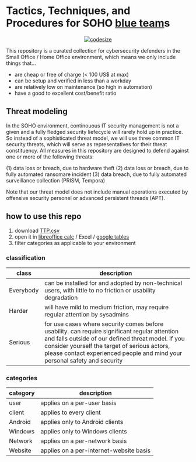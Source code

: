 # Tactics, Techniques, and Procedures for SOHO [blue team](https://en.wikipedia.org/wiki/Blue_team_(computer_security))s

<center>
  <a href="https://github.com/FoxAuth/FoxAuth/">
    <img src="https://img.shields.io/github/languages/code-size/gXeeXqBHuHDFTaEnff3Z/blue-team-SOHO-basics" alt="codesize" />
  </a>
</center>

This repository is a curated collection for cybersecurity defenders in the Small Office / Home Office environment, which means we only include things that...

- are cheap or free of charge (< 100 US$ at max)
- can be setup and verified in less than a workday
- are relatively low on maintenance (so high in automation)
- have a good to excellent cost/benefit ratio

## Threat modeling
In the SOHO environment, continouous IT security management is not a given and a fully fledged security liefecycle will rarely hold up in practice. So instead of a sophisticated threat model, we will use three common IT security threats, which will serve as representatives for their threat constituency. All measures in this repository are designed to defend against one or more of the following threats:

(1) data loss or breach, due to hardware theft
(2) data loss or breach, due to fully automated ransomare incident
(3) data breach, due to fully automated surveillance collection (PRISM, Tempora)

Note that our threat model does not include manual operations executed by offensive security personel or advanced persistent threads (APT).

## how to use this repo
1. download [TTP.csv](https://github.com/gXeeXqBHuHDFTaEnff3Z/blue-team-SOHO-basics/blob/master/TTP.csv)
2. open it in [libreoffice calc](https://www.libreoffice.org/download/download/) / Excel / [google tables](https://docs.google.com/spreadsheets/u/0/)
3. filter categories as applicable to your environment

### classification
| class          | description |
|----------------|-------------|
| Everybody      |  can be installed for and adopted by non-technical users, with little to no friction or usability degradation |
| Harder         |  will have mild to medium friction, may require regular attention by sysadmins |
| Serious        |  for use cases where security comes before usability. can require significant regular attention and falls outside of our defined threat model. If you consider yourself the target of serious actors, please contact experienced people and mind your personal safety and security |

### categories
| category | description                     |
|----------|---------------------------------|
| user     | applies on a per-user basis     |
| client   | applies to every client         |
| Android  | applies only to Android clients |
| Windows  | applies only to Windows clients |
| Network  | applies on a per-network basis  |
| Website  | applies on a per-internet-website basis |
